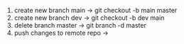 1. create new branch main ->
git checkout -b main master
2. create new branch dev ->
git checkout -b dev main
3. delete branch master ->
git branch -d master
4. push changes to remote repo ->

